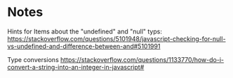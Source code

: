 # Notes

Hints for Items about the "undefined" and "null" typs:
https://stackoverflow.com/questions/5101948/javascript-checking-for-null-vs-undefined-and-difference-between-and#5101991

Type conversions
https://stackoverflow.com/questions/1133770/how-do-i-convert-a-string-into-an-integer-in-javascript#